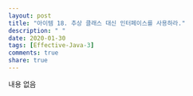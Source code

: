```yaml
---
layout: post
title: "아이템 18. 추상 클래스 대신 인터페이스를 사용하라."
description: " "
date: 2020-01-30
tags: [Effective-Java-3]
comments: true
share: true
---
```


내용 없음 